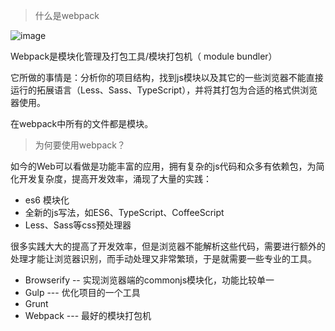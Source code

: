 > 什么是webpack

![image](http:localhost/book/webpack-2.png)

Webpack是模块化管理及打包工具/模块打包机（ module bundler）

它所做的事情是：分析你的项目结构，找到js模块以及其它的一些浏览器不能直接运行的拓展语言（Less、Sass、TypeScript），并将其打包为合适的格式供浏览器使用。

在webpack中所有的文件都是模块。

> 为何要使用webpack？

如今的Web可以看做是功能丰富的应用，拥有复杂的js代码和众多有依赖包，为简化开发复杂度，提高开发效率，涌现了大量的实践：

- es6 模块化
- 全新的js写法，如ES6、TypeScript、CoffeeScript
- Less、Sass等css预处理器

很多实践大大的提高了开发效率，但是浏览器不能解析这些代码，需要进行额外的处理才能让浏览器识别，而手动处理又非常繁琐，于是就需要一些专业的工具。

- Browserify -- 实现浏览器端的commonjs模块化，功能比较单一
- Gulp --- 优化项目的一个工具
- Grunt
- Webpack --- 最好的模块打包机